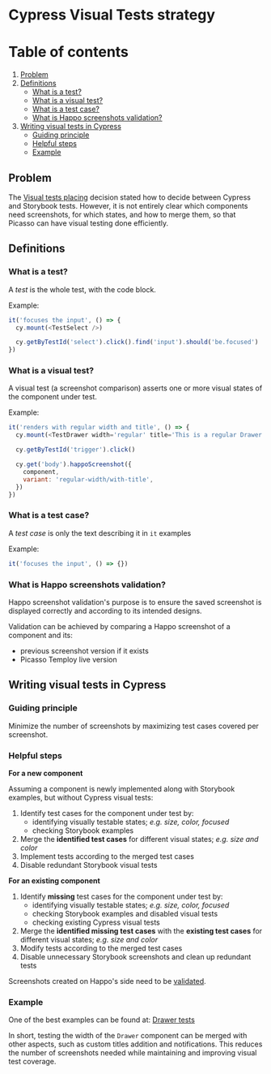 # Cypress Visual Tests strategy

# Table of contents

1. [Problem](#problem)
2. [Definitions](#definitions)
    * [What is a test?](#what-is-a-test)
    * [What is a visual test?](#what-is-a-visual-test)
    * [What is a test case?](#what-is-a-test-case)
    * [What is Happo screenshots validation?](#what-is-happo-screenshots-validation)
3. [Writing visual tests in Cypress](#writing-visual-tests-in-cypress)
    * [Guiding principle](#guiding-principle)
    * [Helpful steps](#helpful-steps)
    * [Example](#example)

## Problem

The [Visual tests placing](./05-visual-tests-placing.md) decision stated how to decide between Cypress and Storybook tests.
However, it is not entirely clear which components need screenshots, for which states, and how to merge them, so that Picasso can have visual testing done efficiently.

## Definitions

### What is a test?

A _test_ is the whole test, with the code block.

Example:

```js
it('focuses the input', () => {
  cy.mount(<TestSelect />)

  cy.getByTestId('select').click().find('input').should('be.focused')
})
```

### What is a visual test?

A visual test (a screenshot comparison) asserts one or more visual states of the component under test.

Example:

```js
it('renders with regular width and title', () => {
  cy.mount(<TestDrawer width='regular' title='This is a regular Drawer' />)

  cy.getByTestId('trigger').click()

  cy.get('body').happoScreenshot({
    component,
    variant: 'regular-width/with-title',
  })
})
```

### What is a test case?

A _test case_ is only the text describing it in `it` examples

Example:
```js
it('focuses the input', () => {})
```

### What is Happo screenshots validation?

Happo screenshot validation's purpose is to ensure the saved screenshot is displayed correctly and according to its intended designs.

Validation can be achieved by comparing a Happo screenshot of a component and its:
- previous screenshot version if it exists
- Picasso Temploy live version

## Writing visual tests in Cypress

### Guiding principle

Minimize the number of screenshots by maximizing test cases covered per screenshot.

### Helpful steps

**For a new component**

Assuming a component is newly implemented along with Storybook examples, but without Cypress visual tests:
1. Identify test cases for the component under test by:
    - identifying visually testable states; _e.g. size, color, focused_
    - checking Storybook examples
2. Merge the **identified test cases** for different visual states; _e.g. size and color_
3. Implement tests according to the merged test cases
4. Disable redundant Storybook visual tests

**For an existing component**

1. Identify **missing** test cases for the component under test by:
    - identifying visually testable states; _e.g. size, color, focused_
    - checking Storybook examples and disabled visual tests
    - checking existing Cypress visual tests
2. Merge the **identified missing test cases** with the **existing test cases** for different visual states; _e.g. size and color_
3. Modify tests according to the merged test cases
4. Disable unnecessary Storybook screenshots and clean up redundant tests

Screenshots created on Happo's side need to be [validated](#what-is-happo-screenshots-validation).

### Example

One of the best examples can be found at: [Drawer tests](https://github.com/toptal/picasso/pull/2856/files#r890956818)

In short, testing the width of the `Drawer` component can be merged with other aspects, such as custom titles addition and notifications.
This reduces the number of screenshots needed while maintaining and improving visual test coverage.
